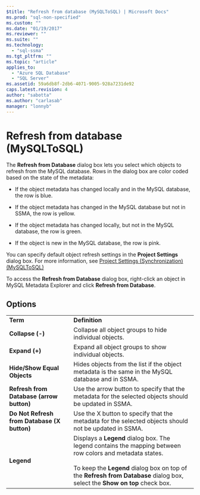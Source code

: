 ```yaml
---
$title: "Refresh from database (MySQLToSQL) | Microsoft Docs"
ms.prod: "sql-non-specified"
ms.custom: ""
ms.date: "01/19/2017"
ms.reviewer: ""
ms.suite: ""
ms.technology: 
  - "sql-ssma"
ms.tgt_pltfrm: ""
ms.topic: "article"
applies_to: 
  - "Azure SQL Database"
  - "SQL Server"
ms.assetid: 59a6db8f-2db6-4071-9005-928a7231de92
caps.latest.revision: 4
author: "sabotta"
ms.author: "carlasab"
manager: "lonnyb"
---
```

# Refresh from database (MySQLToSQL)
The **Refresh from Database** dialog box lets you select which objects to refresh from the MySQL database. Rows in the dialog box are color coded based on the state of the metadata:  
  
-   If the object metadata has changed locally and in the MySQL database, the row is blue.  
  
-   If the object metadata has changed in the MySQL database but not in SSMA, the row is yellow.  
  
-   If the object metadata has changed locally, but not in the MySQL database, the row is green.  
  
-   If the object is new in the MySQL database, the row is pink.  
  
You can specify default object refresh settings in the **Project Settings** dialog box. For more information, see [Project Settings &#40;Synchronization&#41; &#40;MySQLToSQL&#41;](../../ssma/mysql/project-settings-synchronization-mysqltosql.md)  
  
To access the **Refresh from Database** dialog box, right-click an object in MySQL Metadata Explorer and click **Refresh from Database**.  
  
## Options  
  
|||  
|-|-|  
|**Term**|**Definition**|  
|**Collapse (-)**|Collapse all object groups to hide individual objects.|  
|**Expand (+)**|Expand all object groups to show individual objects.|  
|**Hide/Show Equal Objects**|Hides objects from the list if the object metadata is the same in the MySQL database and in SSMA.|  
|**Refresh from Database (arrow button)**|Use the arrow button to specify that the metadata for the selected objects should be updated in SSMA.|  
|**Do Not Refresh from Database (X button)**|Use the X button to specify that the metadata for the selected objects should not be updated in SSMA.|  
|**Legend**|Displays a **Legend** dialog box. The legend contains the mapping between row colors and metadata states.<br /><br />To keep the **Legend** dialog box on top of the **Refresh from Database** dialog box, select the **Show on top** check box.|  
  
